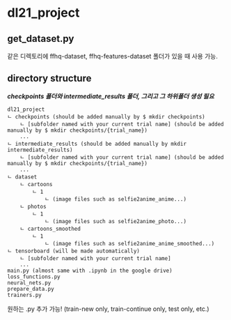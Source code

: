 # dl21_project
## get_dataset.py
같은 디렉토리에 ffhq-dataset, ffhq-features-dataset 폴더가 있을 때 사용 가능.
## directory structure
***checkpoints 폴더와 intermediate_results 폴더, 그리고 그 하위폴더 생성 필요***
```
dl21_project
ㄴ checkpoints (should be added manually by $ mkdir checkpoints)
    ㄴ [subfolder named with your current trial name] (should be added manually by $ mkdir checkpoints/{trial_name})
    ...
ㄴ intermediate_results (should be added manually by mkdir intermediate_results)
    ㄴ [subfolder named with your current trial name] (should be added manually by $ mkdir checkpoints/{trial_name})
    ...
ㄴ dataset
    ㄴ cartoons
        ㄴ 1
            ㄴ (image files such as selfie2anime_anime...)
    ㄴ photos
        ㄴ 1
            ㄴ (image files such as selfie2anime_photo...)
    ㄴ cartoons_smoothed
        ㄴ 1
            ㄴ (image files such as selfie2anime_anime_smoothed...)
ㄴ tensorboard (will be made automatically)
    ㄴ [subfolder named with your current trial name]
    ...
main.py (almost same with .ipynb in the google drive)
loss_functions.py
neural_nets.py
prepare_data.py
trainers.py
```
원하는 .py 추가 가능! (train-new only, train-continue only, test only, etc.)
